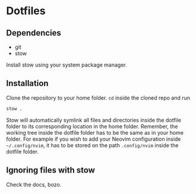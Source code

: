 # Dotfiles

## Dependencies

- git 
- stow

Install stow using your system package manager.

## Installation

Clone the repository to your home folder. `cd` inside the cloned repo and run

```bash
stow .
```

Stow will automatically symlink all files and directories inside the dotfile folder to its corresponding location in the home folder.
Remember, the working tree inside the dotfile folder has to be the same as in your home folder. For example if you wish to add your Neovim
configuration inside `~/.config/nvim`, it has to be stored on the path `.config/nvim` inside the dotfile folder.

## Ignoring files with stow

Check the docs, bozo.
